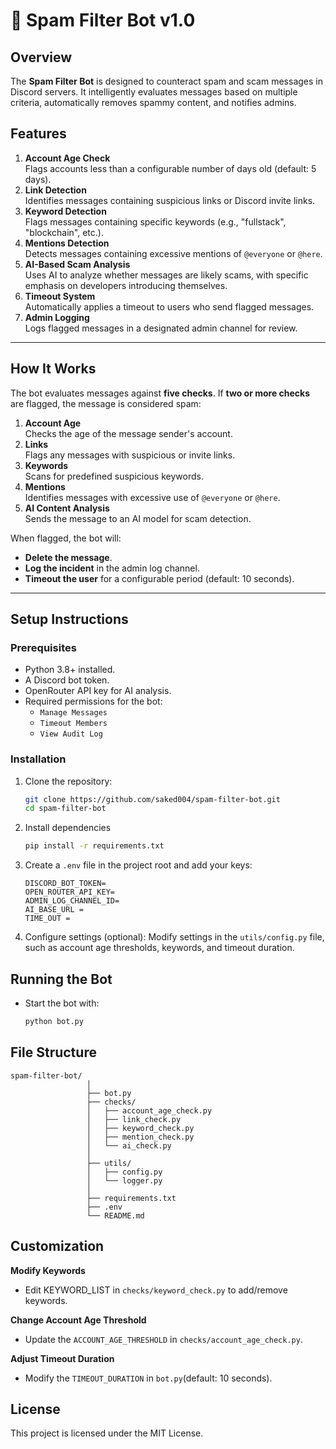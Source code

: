# 🌟 Spam Filter Bot v1.0

## Overview
The **Spam Filter Bot** is designed to counteract spam and scam messages in Discord servers. It intelligently evaluates messages based on multiple criteria, automatically removes spammy content, and notifies admins.  

## Features
1. **Account Age Check**  
   Flags accounts less than a configurable number of days old (default: 5 days).  
2. **Link Detection**  
   Identifies messages containing suspicious links or Discord invite links.  
3. **Keyword Detection**  
   Flags messages containing specific keywords (e.g., "fullstack", "blockchain", etc.).  
4. **Mentions Detection**  
   Detects messages containing excessive mentions of `@everyone` or `@here`.  
5. **AI-Based Scam Analysis**  
   Uses AI to analyze whether messages are likely scams, with specific emphasis on developers introducing themselves.  
6. **Timeout System**  
   Automatically applies a timeout to users who send flagged messages.  
7. **Admin Logging**  
   Logs flagged messages in a designated admin channel for review.  

---

## How It Works
The bot evaluates messages against **five checks**. If **two or more checks** are flagged, the message is considered spam:  
1. **Account Age**  
   Checks the age of the message sender's account.  
2. **Links**  
   Flags any messages with suspicious or invite links.  
3. **Keywords**  
   Scans for predefined suspicious keywords.  
4. **Mentions**  
   Identifies messages with excessive use of `@everyone` or `@here`.  
5. **AI Content Analysis**  
   Sends the message to an AI model for scam detection.  

When flagged, the bot will:
- **Delete the message**.
- **Log the incident** in the admin log channel.
- **Timeout the user** for a configurable period (default: 10 seconds).

---

## Setup Instructions

### Prerequisites
- Python 3.8+ installed.
- A Discord bot token.
- OpenRouter API key for AI analysis.
- Required permissions for the bot:  
  - `Manage Messages`  
  - `Timeout Members`  
  - `View Audit Log`

### Installation
1. Clone the repository:  
   ```bash
   git clone https://github.com/saked004/spam-filter-bot.git
   cd spam-filter-bot
   ```
2. Install dependencies
   ```bash
   pip install -r requirements.txt
    ```
3. Create a `.env` file in the project root and add your keys:
   ```env
   DISCORD_BOT_TOKEN=
   OPEN_ROUTER_API_KEY=
   ADMIN_LOG_CHANNEL_ID=
   AI_BASE_URL =
   TIME_OUT = 
   ```
4. Configure settings (optional):
Modify settings in the `utils/config.py` file, such as account age thresholds, keywords, and timeout duration.

## Running the Bot
- Start the bot with:
   ```bash
   python bot.py
   ```
## File Structure
   ```plaintext
   spam-filter-bot/
                    │
                    ├── bot.py               
                    ├── checks/               
                    │   ├── account_age_check.py
                    │   ├── link_check.py
                    │   ├── keyword_check.py
                    │   ├── mention_check.py
                    │   └── ai_check.py       
                    │
                    ├── utils/                
                    │   ├── config.py          
                    │   └── logger.py         
                    │
                    ├── requirements.txt      
                    ├── .env                  
                    └── README.md      
```
## Customization
**Modify Keywords**
- Edit KEYWORD_LIST in `checks/keyword_check.py` to add/remove keywords.

**Change Account Age Threshold**
- Update the `ACCOUNT_AGE_THRESHOLD` in `checks/account_age_check.py`.

**Adjust Timeout Duration**
- Modify the `TIMEOUT_DURATION` in `bot.py`(default: 10 seconds).

## License
This project is licensed under the MIT License.

